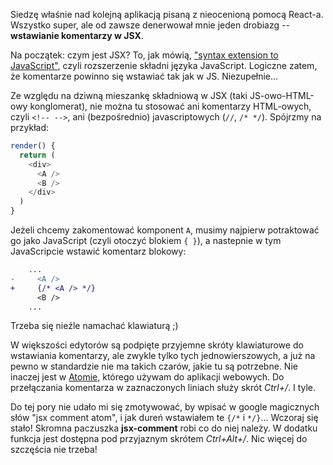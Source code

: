 Siedzę właśnie nad kolejną aplikacją pisaną z nieocenioną pomocą React-a. Wszystko super, ale od zawsze denerwował mnie jeden drobiazg -- **wstawianie komentarzy w JSX**.

Na początek: czym jest JSX? To, jak mówią, ["syntax extension to JavaScript"](https://facebook.github.io/react/docs/introducing-jsx.html), czyli rozszerzenie składni języka JavaScript. Logiczne zatem, że komentarze powinno się wstawiać tak jak w JS. Niezupełnie... 

Ze względu na dziwną mieszankę składniową w JSX (taki JS-owo-HTML-owy konglomerat), nie można tu stosować ani komentarzy HTML-owych, czyli `<!-- -->`, ani (bezpośrednio) javascriptowych (`//`, `/* */`). Spójrzmy na przykład:

```javascript
render() {
  return (
    <div>
      <A />
      <B />
    </div>
  )
}
```

Jeżeli chcemy zakomentować komponent `A`, musimy najpierw potraktować go jako JavaScript (czyli otoczyć blokiem `{ }`), a nastepnie w tym JavaScripcie wstawić komentarz blokowy:
```diff
    ...
-     <A />
+     {/* <A /> */}
      <B />
    ...
```

Trzeba się nieźle namachać klawiaturą ;)

W większości edytorów są podpięte przyjemne skróty klawiaturowe do wstawiania komentarzy, ale zwykle tylko tych jednowierszowych, a już na pewno w standardzie nie ma takich czarów, jakie tu są potrzebne. Nie inaczej jest w [Atomie](https://atom.io/), którego używam do aplikacji webowych. Do przełączania komentarza w zaznaczonych liniach służy skrót *Ctrl+/*. I tyle.

Do tej pory nie udało mi się zmotywować, by wpisać w google magicznych słów "jsx comment atom", i jak dureń wstawiałem te `{/*` i `*/}`... Wczoraj się stało! Skromna paczuszka **jsx-comment** robi co do niej należy. W dodatku funkcja jest dostępna pod przyjaznym skrótem *Ctrl+Alt+/*. Nic więcej do szczęścia nie trzeba!
